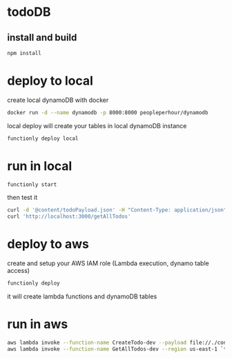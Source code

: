 # todoDB

## install and build
```sh
npm install
```


# deploy to local

create local dynamoDB with docker
```sh
docker run -d --name dynamodb -p 8000:8000 peopleperhour/dynamodb
```
local deploy will create your tables in local dynamoDB instance
```sh
functionly deploy local
```

# run in local
```sh
functionly start
```
then test it
```sh
curl -d '@content/todoPayload.json' -H "Content-Type: application/json" -X POST http://localhost:3000/createTodo
curl 'http://localhost:3000/getAllTodos'
```



# deploy to aws
create and setup your AWS IAM role (Lambda execution, dynamo table access)
```sh
functionly deploy
```
it will create lambda functions and dynamoDB tables

# run in aws
```sh
aws lambda invoke --function-name CreateTodo-dev --payload file://./content/todoPayload.json --region us-east-1 `tty`
aws lambda invoke --function-name GetAllTodos-dev --region us-east-1 `tty`
```
